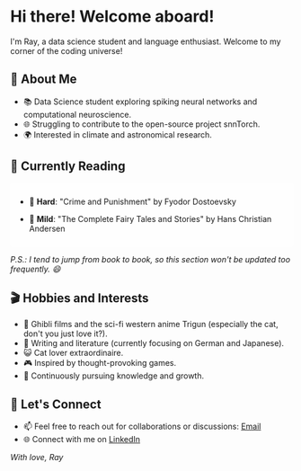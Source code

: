 # Hi there! Welcome aboard!

I'm Ray, a data science student and language enthusiast. Welcome to my corner of the coding universe!

## 🌱 About Me

- 📚 Data Science student exploring spiking neural networks and computational neuroscience.
- 🌐 Struggling to contribute to the open-source project snnTorch.
- 🌍 Interested in climate and astronomical research.

## 📖 Currently Reading

<div style="background-color: rgba(255, 255, 255, 0.8); padding: 10px; border-radius: 5px; margin-bottom: 10px;">
  
  - 💎 **Hard**: "Crime and Punishment" by Fyodor Dostoevsky

  - 🍵 **Mild**: "The Complete Fairy Tales and Stories" by Hans Christian Andersen
    
</div>

_P.S.: I tend to jump from book to book, so this section won't be updated too frequently. 😄_

## 🎬 Hobbies and Interests

- 🌟 Ghibli films and the sci-fi western anime Trigun (especially the cat, don't you just love it?).
- 📝 Writing and literature (currently focusing on German and Japanese).
- 😺 Cat lover extraordinaire.
- 🎮 Inspired by thought-provoking games.
- 🧠 Continuously pursuing knowledge and growth.

## 🤝 Let's Connect

- 📫 Feel free to reach out for collaborations or discussions: [Email](mailto:rayanerocha090@gmail.com)
- 🌐 Connect with me on [LinkedIn](www.linkedin.com/in/rayane-rocha-ds)


_With love, Ray_






